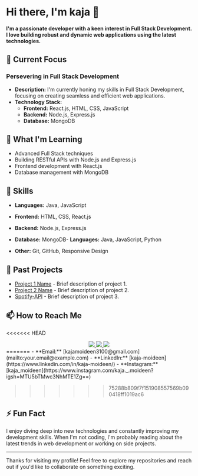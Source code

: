 # Hi there, I'm kaja 👋

**I'm a passionate developer with a keen interest in Full Stack Development. I love building robust and dynamic web applications using the latest technologies.**

## 🔭 Current Focus

### Persevering in Full Stack Development
- **Description:** I'm currently honing my skills in Full Stack Development, focusing on creating seamless and efficient web applications.
- **Technology Stack:**
  - **Frontend:** React.js, HTML, CSS, JavaScript
  - **Backend:** Node.js, Express.js
  - **Database:** MongoDB

## 🌱 What I'm Learning
- Advanced Full Stack techniques
- Building RESTful APIs with Node.js and Express.js
- Frontend development with React.js
- Database management with MongoDB

## 💼 Skills
- **Languages:** Java, JavaScript
- **Frontend:** HTML, CSS, React.js
- **Backend:** Node.js, Express.js
- **Database:** MongoDB- **Languages:** Java, JavaScript, Python

- **Other:** Git, GitHub, Responsive Design

## 💼 Past Projects
- [Project 1 Name]() - Brief description of project 1.
- [Project 2 Name](link-to-project) - Brief description of project 2.
- [Spotify-API](https://github.com/KAJA-MOIDEEN/Spotify-API) - Brief description of project 3.

## 📫 How to Reach Me
<<<<<<< HEAD
<div align="center"> 
  <a href="https://www.linkedin.com/in/kaja-moideen/" target="_blank">
    <img src="https://img.shields.io/badge/LinkedIn-0077B5?style=for-the-badge&logo=linkedin&logoColor=white" target="_blank" />
  </a>
  <a href="mailto:kajamoideen3100@gmail.com" target="_blank">
    <img src="https://img.shields.io/badge/Gmail-333333?style=for-the-badge&logo=gmail&logoColor=red" />
  </a>
  <a href="https://" target="_blank">
     <img src="https://img.shields.io/badge/Portfolio-FF5722?style=for-the-badge&logo=todoist&logoColor=white" target="_blank" /> 
  </a>
</div>
=======
- **Email:** [kajamoideen3100@gmail.com](mailto:your.email@example.com)
- **LinkedIn:** [kaja-moideen](https://www.linkedin.com/in/kaja-moideen/)
- **Instagram:** [kaja_moideen](https://www.instagram.com/kaja._.moideen?igsh=MTU5bTMwc3NhMTE1Zg==)

>>>>>>> 75288b809f7f151908557569b090418ff1019ac6

## ⚡ Fun Fact
I enjoy diving deep into new technologies and constantly improving my development skills. When I'm not coding, I'm probably reading about the latest trends in web development or working on side projects.

---

Thanks for visiting my profile! Feel free to explore my repositories and reach out if you'd like to collaborate on something exciting.

